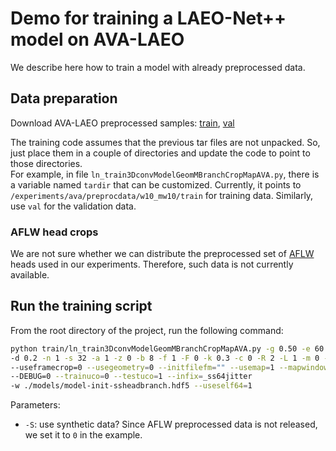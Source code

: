 # Demo for training a LAEO-Net++ model on AVA-LAEO

We describe here how to train a model with already preprocessed data.

## Data preparation

Download AVA-LAEO preprocessed samples: 
   [train](https://ucordoba-my.sharepoint.com/:u:/g/personal/in1majim_uco_es/EVkU-xdW2aBFttdOS7mh_P0B4hocxDIu2emydcjIzgXi7Q?e=qgLfg7), 
   [val](https://ucordoba-my.sharepoint.com/:u:/g/personal/in1majim_uco_es/ETVdi2M2H2hNrMPres9saQgB-NLCQjVdMGcsRaZz_fBJfw?e=YE4J5D)

The training code assumes that the previous tar files are not unpacked. 
   So, just place them in a couple of directories and update the code to point to those directories.   
For example, 
in file `ln_train3DconvModelGeomMBranchCropMapAVA.py`, there is a variable named `tardir` that can be customized. 
Currently, it points to `/experiments/ava/preprocdata/w10_mw10/train` for training data. Similarly, use `val` for the 
validation data.

### AFLW head crops
We are not sure whether we can distribute the preprocessed set of
<a href="https://www.tugraz.at/institute/icg/research/team-bischof/lrs/downloads/aflw/" target="_blank">AFLW</a> 
heads used in our experiments. Therefore, such data
is not currently available. 


## Run the training script

From the root directory of the project, run the following command:
```bash
python train/ln_train3DconvModelGeomMBranchCropMapAVA.py -g 0.50 -e 60 -l 0.0001 
-d 0.2 -n 1 -s 32 -a 1 -z 0 -b 8 -f 1 -F 0 -k 0.3 -c 0 -R 2 -L 1 -m 0 -u 0 
--useframecrop=0 --usegeometry=0 --initfilefm="" --usemap=1 --mapwindowlen=10 -S 0 
--DEBUG=0 --trainuco=0 --testuco=1 --infix=_ss64jitter 
-w ./models/model-init-ssheadbranch.hdf5 --useself64=1
```

Parameters:
* `-S`: use synthetic data? Since AFLW preprocessed data is not released, we set it to `0` in the example. 

